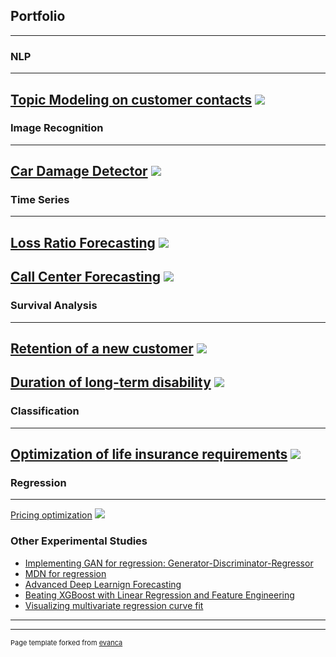 ## Portfolio

---

### NLP
---
[Topic Modeling on customer contacts](/sample_page)
<img src="images/dummy_thumbnail.jpg?raw=true"/>
---

### Image Recognition
---
[Car Damage Detector](/sample_page)
<img src="images/dummy_thumbnail.jpg?raw=true"/>
---

### Time Series
---
[Loss Ratio Forecasting](/sample_page)
<img src="images/dummy_thumbnail.jpg?raw=true"/>
---

[Call Center Forecasting](/sample_page)
<img src="images/dummy_thumbnail.jpg?raw=true"/>
---

### Survival Analysis
---
[Retention of a new customer](/sample_page)
<img src="images/dummy_thumbnail.jpg?raw=true"/>
---

[Duration of long-term disability](/sample_page)
<img src="images/dummy_thumbnail.jpg?raw=true"/>
---

### Classification
---
[Optimization of life insurance requirements](/sample_page)
<img src="images/dummy_thumbnail.jpg?raw=true"/>
---

### Regression
---
[Pricing optimization](/sample_page)
<img src="images/dummy_thumbnail.jpg?raw=true"/>


### Other Experimental Studies

- [Implementing GAN for regression: Generator-Discriminator-Regressor](http://example.com/)
- [MDN for regression](http://example.com/)
- [Advanced Deep Learnign Forecasting](http://example.com/)
- [Beating XGBoost with Linear Regression and Feature Engineering](http://example.com/)
- [Visualizing multivariate regression curve fit](http://example.com/)

---




---
<p style="font-size:11px">Page template forked from <a href="https://github.com/evanca/quick-portfolio">evanca</a></p>
<!-- Remove above link if you don't want to attibute -->

